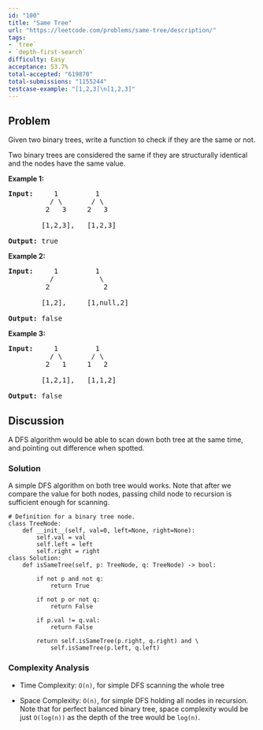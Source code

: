 ```yaml
---
id: "100"
title: "Same Tree"
url: "https://leetcode.com/problems/same-tree/description/"
tags:
- `tree`
- `depth-first-search`
difficulty: Easy
acceptance: 53.7%
total-accepted: "619870"
total-submissions: "1155244"
testcase-example: "[1,2,3]\n[1,2,3]"
---
```


## Problem

<p>Given two binary trees, write a function to check if they are the same or not.</p>

<p>Two binary trees are considered the same if they are structurally identical and the nodes have the same value.</p>

<p><strong>Example 1:</strong></p>

<pre>
<strong>Input:</strong>     1         1
          / \       / \
         2   3     2   3

        [1,2,3],   [1,2,3]

<strong>Output:</strong> true
</pre>

<p><strong>Example 2:</strong></p>

<pre>
<strong>Input:</strong>     1         1
          /           \
         2             2

        [1,2],     [1,null,2]

<strong>Output:</strong> false
</pre>

<p><strong>Example 3:</strong></p>

<pre>
<strong>Input:</strong>     1         1
          / \       / \
         2   1     1   2

        [1,2,1],   [1,1,2]

<strong>Output:</strong> false
</pre>

## Discussion

A DFS algorithm would be able to scan down both tree at the same time, and
pointing out difference when spotted.

### Solution

A simple DFS algorithm on both tree would works.
Note that after we compare the value for both nodes, passing child node to
recursion is sufficient enough for scanning.

```py3
# Definition for a binary tree node.
class TreeNode:
    def __init__(self, val=0, left=None, right=None):
        self.val = val
        self.left = left
        self.right = right
class Solution:
    def isSameTree(self, p: TreeNode, q: TreeNode) -> bool:

        if not p and not q:
            return True

        if not p or not q:
            return False

        if p.val != q.val:
            return False

        return self.isSameTree(p.right, q.right) and \
            self.isSameTree(p.left, q.left)
```

### Complexity Analysis

- Time Complexity: `O(n)`, for simple DFS scanning the whole tree

- Space Complexity:  `O(n)`, for simple DFS holding all nodes in recursion.
  Note that for perfect balanced binary tree, space complexity would be just
  `O(log(n))` as the depth of the tree would be `log(n)`.
